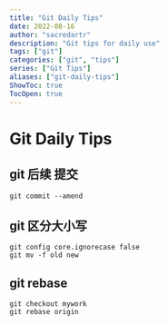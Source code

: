 ```yaml
---
title: "Git Daily Tips"
date: 2022-08-16
author: "sacredartr"
description: "Git tips for daily use"
tags: ["git"]
categories: ["git", "tips"]
series: ["Git Tips"]
aliases: ["git-daily-tips"]
ShowToc: true
TocOpen: true
---
```


# Git Daily Tips

## git 后续 提交
```console
git commit --amend
```

## git 区分大小写
```console
git config core.ignorecase false
git mv -f old new
```

## git rebase
```console
git checkout mywork
git rebase origin
```

